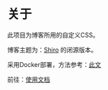 # 关于

此项目为博客所用的自定义CSS。

博客主题为：[Shiro](https://github.com/Innei/Shiro) 的闭源版本。

采用Docker部署，方法参考：[此文](https://blog.sotkg.com/2024/10/shiroi-docker-deployment.html)

前往：[使用文档](https://mx-space.js.org/docs/themes/shiro/deploy)
